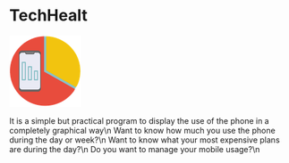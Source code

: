 # TechHealt
![plot](./img/logo.png)




It is a simple but practical program to display the use of the phone in a completely graphical way\n
Want to know how much you use the phone during the day or week?\n
Want to know what your most expensive plans are during the day?\n
Do you want to manage your mobile usage?\n




